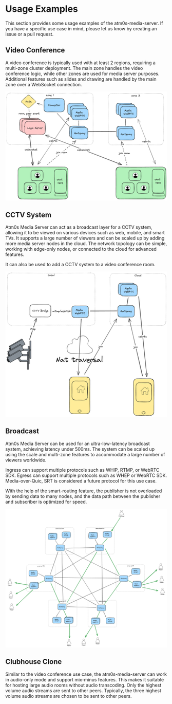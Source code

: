 # Usage Examples

This section provides some usage examples of the atm0s-media-server. If you have a specific use case in mind, please let us know by creating an issue or a pull request.

## Video Conference

A video conference is typically used with at least 2 regions, requiring a multi-zone cluster deployment. The main zone handles the video conference logic, while other zones are used for media server purposes. Additional features such as slides and drawing are handled by the main zone over a WebSocket connection.

![Video conference](../imgs/usecases/video-conference.excalidraw.png)

## CCTV System

Atm0s Media Server can act as a broadcast layer for a CCTV system, allowing it to be viewed on various devices such as web, mobile, and smart TVs. It supports a large number of viewers and can be scaled up by adding more media server nodes in the cloud. The network topology can be simple, working with edge-only nodes, or connected to the cloud for advanced features.

It can also be used to add a CCTV system to a video conference room.

![CCTV system](../imgs/usecases/cctv-extended.excalidraw.png)

## Broadcast

Atm0s Media Server can be used for an ultra-low-latency broadcast system, achieving latency under 500ms. The system can be scaled up using the scale and multi-zone features to accommodate a large number of viewers worldwide.

Ingress can support multiple protocols such as WHIP, RTMP, or WebRTC SDK.
Egress can support multiple protocols such as WHEP or WebRTC SDK.
Media-over-Quic, SRT is considered a future protocol for this use case.

With the help of the smart-routing feature, the publisher is not overloaded by sending data to many nodes, and the data path between the publisher and subscriber is optimized for speed.

![Broadcast](../imgs/usecases/broadcast.excalidraw.png)

## Clubhouse Clone

Similar to the video conference use case, the atm0s-media-server can work in audio-only mode and support mix-minus features. This makes it suitable for hosting large audio rooms without audio transcoding. Only the highest volume audio streams are sent to other peers. Typically, the three highest volume audio streams are chosen to be sent to other peers.
